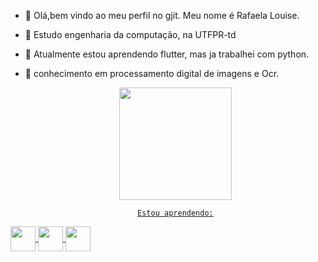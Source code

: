 - 👋 Olá,bem vindo ao meu perfil no gjit. Meu nome é Rafaela Louise.
- 👀 Estudo engenharia da computação, na UTFPR-td
- 🌱 Atualmente estou aprendendo flutter, mas ja trabalhei com python.
- 💞️ conhecimento em processamento digital de imagens e Ocr.
                                    <div align="center">
                                    <a href="https://github.com/rraaffaa98">
                                    <img height="180em" src="https://github-readme-stats.vercel.app/api/top-langs/?username=rraaffaa98&layout=compact&langs_count=7&theme=tokyonight"/>



      Estou aprendendo:

<img align="center" src="https://cdn.jsdelivr.net/gh/devicons/devicon/icons/dart/dart-original.svg" width="40" height="40"/>  <img align="center" src="https://cdn.jsdelivr.net/gh/devicons/devicon/icons/flutter/flutter-original.svg" width="40" height="40"/> <img align="center" src="https://cdn.jsdelivr.net/gh/devicons/devicon/icons/python/python-original.svg" width="40" height="40"/>



<!---
rraaffaa98/rraaffaa98 is a ✨ special ✨ repository because its `README.md` (this file) appears on your GitHub profile.
You can click the Preview link to take a look at your changes.
--->
